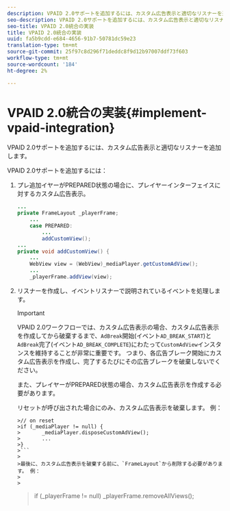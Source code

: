 ```yaml
---
description: VPAID 2.0サポートを追加するには、カスタム広告表示と適切なリスナーを追加します。
seo-description: VPAID 2.0サポートを追加するには、カスタム広告表示と適切なリスナーを追加します。
seo-title: VPAID 2.0統合の実装
title: VPAID 2.0統合の実装
uuid: fa5b9cdd-e684-4656-91b7-50781dc59e23
translation-type: tm+mt
source-git-commit: 25f97c8d296f71deddc8f9d12b97007ddf73f603
workflow-type: tm+mt
source-wordcount: '184'
ht-degree: 2%

---
```



# VPAID 2.0統合の実装{#implement-vpaid-integration}

VPAID 2.0サポートを追加するには、カスタム広告表示と適切なリスナーを追加します。

VPAID 2.0サポートを追加するには：

1. プレ追加イヤーがPREPARED状態の場合に、プレイヤーインターフェイスに対するカスタム広告表示。

   ```java
   ... 
   private FrameLayout _playerFrame; 
       ... 
       case PREPARED: 
           ... 
           addCustomView(); 
   ... 
   private void addCustomView() { 
       ... 
       WebView view = (WebView)_mediaPlayer.getCustomAdView(); 
       ... 
       _playerFrame.addView(view);
   ```

1. リスナーを作成し、イベントリスナーで説明されているイベントを処理します。

   >[!IMPORTANT]
   >
   >VPAID 2.0ワークフローでは、カスタム広告表示の場合、カスタム広告表示を作成してから破棄するまで、`AdBreak`開始(イベント`AD_BREAK_START`)と`AdBreak`完了(イベント`AD_BREAK_COMPLETE`)にわたって`CustomAdView`インスタンスを維持することが非常に重要です。 つまり、各広告ブレーク開始にカスタム広告表示を作成し、完了するたびにその広告ブレークを破棄しないでください。
   >
   >
   >また、プレイヤーがPREPARED状態の場合、カスタム広告表示を作成する必要があります。
   >
   >
   >リセットが呼び出された場合にのみ、カスタム広告表示を破棄します。 例：
   >
   >
   ```
   >// on reset 
   >if (_mediaPlayer != null) { 
   >       _mediaPlayer.disposeCustomAdView(); 
   >       ... 
   >} 
   >```
   >
   >最後に、カスタム広告表示を破棄する前に、`FrameLayout`から削除する必要があります。 例：
   >
   >
   ```
   >if (_playerFrame != null) 
   >       _playerFrame.removeAllViews(); 
   >```
